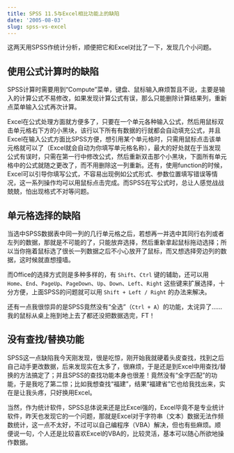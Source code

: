 ```yaml
---
title: SPSS 11.5与Excel相比功能上的缺陷
date: '2005-08-03'
slug: spss-vs-excel
---
```


这两天用SPSS作统计分析，顺便把它和Excel对比了一下，发现几个小问题。

## 使用公式计算时的缺陷

SPSS计算时需要用到“Compute”菜单，键盘、鼠标输入麻烦暂且不说，主要是输入的计算公式不易修改，如果发现计算公式有误，那么只能删除计算结果列，重新点菜单输入公式再次计算。

Excel在公式处理方面就方便多了，只要在一个单元各种输入公式，然后用鼠标双击单元格右下方的小黑块，该行以下所有有数据的行就都会自动填充公式，并且Excel在输入公式方面比SPSS方便，想引用某个单元格时，只需用鼠标点击该单元格就可以了（Excel就会自动为你填写单元格名称），最大的好处就在于当发现公式有误时，只需在第一行中修改公式，然后重新双击那个小黑块，下面所有单元格中的公式就随之更改了，而不用删除这一列重新。还有，使用function的时候，Excel可以引导你填写公式，不容易出现例如公式形式、参数位置填写错误等情况，这一系列操作均可以用鼠标点击完成。而SPSS在写公式时，总让人感觉战战兢兢，怕出现格式不对等问题。

## 单元格选择的缺陷

当选中SPSS数据表中同一列的几行单元格之后，若想再一并选中其同行右列或者左列的数据，那就是不可能的了，只能放弃选择，然后重新拿起鼠标拖动选择；所以当你拖着鼠标选了很长一列数据之后不小心放开了鼠标，而又想选择旁边列的数据，这时候就直想撞墙。

而Office的选择方式则是多种多样的，有 `Shift`、`Ctrl` 键的辅助，还可以用 `Home`、`End`、`PageUp`、`PageDown`、`Up`、`Down`、`Left`、`Right` 这些键来扩展选择，十分方便，上面SPSS的问题就可以用 `Shift + Left / Right` 的办法来解决。

还有一点我很惊异的是SPSS竟然没有“全选”（`Ctrl + A`）的功能，太诧异了……我的鼠标从桌上拖到地上去了都还没把数据选完，FT！

## 没有查找/替换功能

SPSS这一点缺陷我今天刚发现，很是吃惊，刚开始我就硬着头皮查找，找到之后自己动手更改数据，后来发现实在太多了，很麻烦，于是还是到Excel中用查找/替换的方法搞定了；并且SPSS的查找功能本身也很差！竟然没有“全字匹配”的功能，于是我吃了第二惊；比如我想查找“福建”，结果“福建省”它也给我找出来，实在是让我头疼，只好换用Excel。

当然，作为统计软件，SPSS总体说来还是比Excel强的，Excel毕竟不是专业统计软件，昨天也发现它的一个问题，那就是Excel对于字符串（文本）数据无法作频数统计，这一点不太好，不过可以自己编程序（VBA）解决，但也有些麻烦。顺便说一句，个人还是比较喜欢Excel的VBA的，比较灵活，基本可以随心所欲地操作数据。
